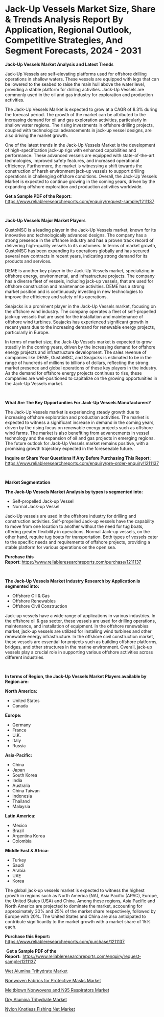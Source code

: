 <p><h1>Jack-Up Vessels Market Size, Share & Trends Analysis Report By Application, Regional Outlook, Competitive Strategies, And Segment Forecasts, 2024 - 2031</h1></p><p><strong>Jack-Up Vessels Market Analysis and Latest Trends</strong></p>
<p><p>Jack-Up Vessels are self-elevating platforms used for offshore drilling operations in shallow waters. These vessels are equipped with legs that can be lowered to the seabed to raise the main hull above the water level, providing a stable platform for drilling activities. Jack-Up Vessels are commonly used in the oil and gas industry for exploration and production activities.</p><p>The Jack-Up Vessels Market is expected to grow at a CAGR of 8.3% during the forecast period. The growth of the market can be attributed to the increasing demand for oil and gas exploration activities, particularly in shallow water regions. The rising investments in offshore drilling projects, coupled with technological advancements in jack-up vessel designs, are also driving the market growth.</p><p>One of the latest trends in the Jack-Up Vessels Market is the development of high-specification jack-up rigs with enhanced capabilities and performance. These advanced vessels are equipped with state-of-the-art technologies, improved safety features, and increased operational efficiency. Furthermore, the market is witnessing a shift towards the construction of harsh environment jack-up vessels to support drilling operations in challenging offshore conditions. Overall, the Jack-Up Vessels Market is expected to continue growing in the coming years, driven by the expanding offshore exploration and production activities worldwide.</p></p>
<p><strong>Get a Sample PDF of the Report:&nbsp;</strong> <a href="https://www.reliableresearchreports.com/enquiry/request-sample/1211137">https://www.reliableresearchreports.com/enquiry/request-sample/1211137</a></p>
<p>&nbsp;</p>
<p><strong>Jack-Up Vessels Major Market Players</strong></p>
<p><p>GustoMSC is a leading player in the Jack-Up Vessels market, known for its innovative and technologically advanced designs. The company has a strong presence in the offshore industry and has a proven track record of delivering high-quality vessels to its customers. In terms of market growth, GustoMSC has been expanding its operations globally and has secured several new contracts in recent years, indicating strong demand for its products and services.</p><p>DEME is another key player in the Jack-Up Vessels market, specializing in offshore energy, environmental, and infrastructure projects. The company has a diverse fleet of vessels, including jack-up vessels, that are used for offshore construction and maintenance activities. DEME has a strong market position and is continuously investing in new technologies to improve the efficiency and safety of its operations.</p><p>Seajacks is a prominent player in the Jack-Up Vessels market, focusing on the offshore wind industry. The company operates a fleet of self-propelled jack-up vessels that are used for the installation and maintenance of offshore wind turbines. Seajacks has experienced significant growth in recent years due to the increasing demand for renewable energy projects, particularly in Europe.</p><p>In terms of market size, the Jack-Up Vessels market is expected to grow steadily in the coming years, driven by the increasing demand for offshore energy projects and infrastructure development. The sales revenue of companies like DEME, GustoMSC, and Seajacks is estimated to be in the range of hundreds of millions to billions of dollars, reflecting the strong market presence and global operations of these key players in the industry. As the demand for offshore energy projects continues to rise, these companies are well-positioned to capitalize on the growing opportunities in the Jack-Up Vessels market.</p></p>
<p>&nbsp;</p>
<p><strong>What Are The Key Opportunities For Jack-Up Vessels Manufacturers?</strong></p>
<p><p>The Jack-Up Vessels market is experiencing steady growth due to increasing offshore exploration and production activities. The market is expected to witness a significant increase in demand in the coming years, driven by the rising focus on renewable energy projects such as offshore wind farms. The market is also benefiting from advancements in vessel technology and the expansion of oil and gas projects in emerging regions. The future outlook for Jack-Up Vessels market remains positive, with a promising growth trajectory expected in the foreseeable future.</p></p>
<p><strong>Inquire or Share Your Questions If Any Before Purchasing This Report:</strong> <a href="https://www.reliableresearchreports.com/enquiry/pre-order-enquiry/1211137">https://www.reliableresearchreports.com/enquiry/pre-order-enquiry/1211137</a></p>
<p>&nbsp;</p>
<p><strong>Market Segmentation</strong></p>
<p><strong>The Jack-Up Vessels Market Analysis by types is segmented into:</strong></p>
<p><ul><li>Self-propelled Jack-up Vessel</li><li>Normal Jack-up Vessel</li></ul></p>
<p><p>Jack-Up vessels are used in the offshore industry for drilling and construction activities. Self-propelled Jack-up vessels have the capability to move from one location to another without the need for tug boats, offering greater flexibility in operations. Normal Jack-up vessels, on the other hand, require tug boats for transportation. Both types of vessels cater to the specific needs and requirements of offshore projects, providing a stable platform for various operations on the open sea.</p></p>
<p><strong>Purchase this Report:&nbsp;</strong><a href="https://www.reliableresearchreports.com/purchase/1211137">https://www.reliableresearchreports.com/purchase/1211137</a></p>
<p>&nbsp;</p>
<p><strong>The Jack-Up Vessels Market Industry Research by Application is segmented into:</strong></p>
<p><ul><li>Offshore Oil & Gas</li><li>Offshore Renewables</li><li>Offshore Civil Construction</li></ul></p>
<p><p>Jack-up vessels have a wide range of applications in various industries. In the offshore oil & gas sector, these vessels are used for drilling operations, maintenance, and installation of equipment. In the offshore renewables market, jack-up vessels are utilized for installing wind turbines and other renewable energy infrastructure. In the offshore civil construction market, these vessels are essential for projects such as building offshore platforms, bridges, and other structures in the marine environment. Overall, jack-up vessels play a crucial role in supporting various offshore activities across different industries.</p></p>
<p>&nbsp;</p>
<p><strong>In terms of Region, the Jack-Up Vessels Market Players available by Region are:</strong></p>
<p>
    <p> <strong> North America: </strong>
        <ul>
            <li>United States</li>
            <li>Canada</li>
        </ul>
        </p> 
    <p> <strong> Europe: </strong>
        <ul>
            <li>Germany</li>
            <li>France</li>
            <li>U.K.</li>
            <li>Italy</li>
            <li>Russia</li>
        </ul>
        </p> 
    <p> <strong> Asia-Pacific: </strong>
        <ul>
            <li>China</li>
            <li>Japan</li>
            <li>South Korea</li>
            <li>India</li>
            <li>Australia</li>
            <li>China Taiwan</li>
            <li>Indonesia</li>
            <li>Thailand</li>
            <li>Malaysia</li>
        </ul>
        </p> 
    <p> <strong> Latin America: </strong>
        <ul>
            <li>Mexico</li>
            <li>Brazil</li>
            <li>Argentina Korea</li>
            <li>Colombia</li>
        </ul>
        </p> 
    <p> <strong> Middle East & Africa: </strong>
        <ul>
            <li>Turkey</li>
            <li>Saudi</li>
            <li>Arabia</li>
            <li>UAE</li>
            <li>Korea</li>
        </ul>
    </p>
    </p>
<p><p>The global jack-up vessels market is expected to witness the highest growth in regions such as North America (NA), Asia Pacific (APAC), Europe, the United States (USA) and China. Among these regions, Asia Pacific and North America are projected to dominate the market, accounting for approximately 30% and 25% of the market share respectively, followed by Europe with 20%. The United States and China are also anticipated to contribute significantly to the market growth with a market share of 15% each.</p></p>
<p><strong>Purchase this Report: </strong><a href="https://www.reliableresearchreports.com/purchase/1211137">https://www.reliableresearchreports.com/purchase/1211137</a></p>
<p>&nbsp;<strong>Get a Sample PDF of the Report:&nbsp;&nbsp;</strong><a href="https://www.reliableresearchreports.com/enquiry/request-sample/1211137">https://www.reliableresearchreports.com/enquiry/request-sample/1211137</a></p>
<p><strong></strong></p>
<p><p><a href="https://medium.com/@kevinbarnes75/wet-alumina-trihydrate-market-research-report-its-history-and-forecast-2024-to-2031-4065cfe2f57a">Wet Alumina Trihydrate Market</a></p><p><a href="https://medium.com/@dougfahey534/nonwoven-fabrics-for-protective-masks-market-insight-market-trends-growth-forecasted-from-2024-72fdbf2a9d9c">Nonwoven Fabrics for Protective Masks Market</a></p><p><a href="https://medium.com/@dougfahey534/meltblown-nonwovens-and-n95-respirators-market-outlook-industry-overview-and-forecast-2024-to-c7251fc75904">Meltblown Nonwovens and N95 Respirators Market</a></p><p><a href="https://medium.com/@kevinbarnes75/dry-alumina-trihydrate-market-outlook-industry-overview-and-forecast-2024-to-2031-096649d440be">Dry Alumina Trihydrate Market</a></p><p><a href="https://medium.com/@queenlittle95/nylon-knotless-fishing-net-market-competitive-analysis-market-trends-and-forecast-to-2031-8ff5d581d752">Nylon Knotless Fishing Net Market</a></p></p>